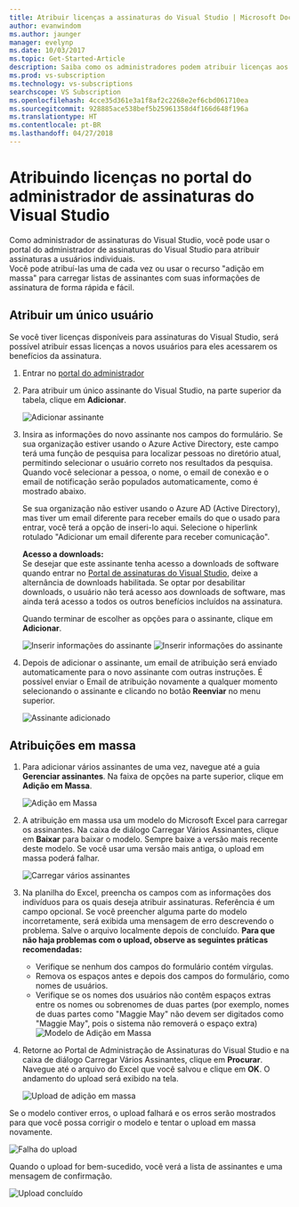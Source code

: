 ```yaml
---
title: Atribuir licenças a assinaturas do Visual Studio | Microsoft Docs
author: evanwindom
ms.author: jaunger
manager: evelynp
ms.date: 10/03/2017
ms.topic: Get-Started-Article
description: Saiba como os administradores podem atribuir licenças aos assinantes
ms.prod: vs-subscription
ms.technology: vs-subscriptions
searchscope: VS Subscription
ms.openlocfilehash: 4cce35d361e3a1f8af2c2268e2ef6cbd061710ea
ms.sourcegitcommit: 928885ace538bef5b25961358d4f166d648f196a
ms.translationtype: HT
ms.contentlocale: pt-BR
ms.lasthandoff: 04/27/2018
---
```

# <a name="assigning-licenses-in-the-visual-studio-subscriptions-administrator-portal"></a>Atribuindo licenças no portal do administrador de assinaturas do Visual Studio

Como administrador de assinaturas do Visual Studio, você pode usar o portal do administrador de assinaturas do Visual Studio para atribuir assinaturas a usuários individuais.  
Você pode atribuí-las uma de cada vez ou usar o recurso "adição em massa" para carregar listas de assinantes com suas informações de assinatura de forma rápida e fácil. 

## <a name="assigning-a-single-user"></a>Atribuir um único usuário
Se você tiver licenças disponíveis para assinaturas do Visual Studio, será possível atribuir essas licenças a novos usuários para eles acessarem os benefícios da assinatura. 
1.  Entrar no [portal do administrador](https://manage.visualstudio.com)

2.  Para atribuir um único assinante do Visual Studio, na parte superior da tabela, clique em **Adicionar**.

    ![Adicionar assinante](_img\assign-license-add\assign-license-add.png)

3.  Insira as informações do novo assinante nos campos do formulário. Se sua organização estiver usando o Azure Active Directory, este campo terá uma função de pesquisa para localizar pessoas no diretório atual, permitindo selecionar o usuário correto nos resultados da pesquisa. Quando você selecionar a pessoa, o nome, o email de conexão e o email de notificação serão populados automaticamente, como é mostrado abaixo. 

    Se sua organização não estiver usando o Azure AD (Active Directory), mas tiver um email diferente para receber emails do que o usado para entrar, você terá a opção de inseri-lo aqui. Selecione o hiperlink rotulado "Adicionar um email diferente para receber comunicação". 

    **Acesso a downloads:**  
    Se desejar que este assinante tenha acesso a downloads de software quando entrar no [Portal de assinaturas do Visual Studio](https://my.visualstudio.com?wt.mc_id=o~msft~docs), deixe a alternância de downloads habilitada. Se optar por desabilitar downloads, o usuário não terá acesso aos downloads de software, mas ainda terá acesso a todos os outros benefícios incluídos na assinatura. 
    
    Quando terminar de escolher as opções para o assinante, clique em **Adicionar**.

    ![Inserir informações do assinante](_img\assign-license-add\add-subscriber-1.png)
    ![Inserir informações do assinante](_img\assign-license-add\add-subscriber-2.png)

4.  Depois de adicionar o assinante, um email de atribuição será enviado automaticamente para o novo assinante com outras instruções. É possível enviar o Email de atribuição novamente a qualquer momento selecionando o assinante e clicando no botão **Reenviar** no menu superior.

    ![Assinante adicionado](_img\assign-license-add\add-subscriber-complete.png)

## <a name="bulk-assignments"></a>Atribuições em massa
1.  Para adicionar vários assinantes de uma vez, navegue até a guia **Gerenciar assinantes**. Na faixa de opções na parte superior, clique em **Adição em Massa**. 

    ![Adição em Massa](_img\assign-license-add\bulk-assign-add.png)

2. A atribuição em massa usa um modelo do Microsoft Excel para carregar os assinantes. Na caixa de diálogo Carregar Vários Assinantes, clique em **Baixar** para baixar o modelo. Sempre baixe a versão mais recente deste modelo. Se você usar uma versão mais antiga, o upload em massa poderá falhar.

    ![Carregar vários assinantes](_img\assign-license-add\bulk-assign-upload.png)

3.  Na planilha do Excel, preencha os campos com as informações dos indivíduos para os quais deseja atribuir assinaturas. Referência é um campo opcional. Se você preencher alguma parte do modelo incorretamente, será exibida uma mensagem de erro descrevendo o problema. Salve o arquivo localmente depois de concluído.
**Para que não haja problemas com o upload, observe as seguintes práticas recomendadas:**
    - Verifique se nenhum dos campos do formulário contém vírgulas.
    - Remova os espaços antes e depois dos campos do formulário, como nomes de usuários.
    - Verifique se os nomes dos usuários não contêm espaços extras entre os nomes ou sobrenomes de duas partes (por exemplo, nomes de duas partes como "Maggie May" não devem ser digitados como "Maggie  May", pois o sistema não removerá o espaço extra) ![Modelo de Adição em Massa](_img\assign-license-add\bulk-template.png)

4.  Retorne ao Portal de Administração de Assinaturas do Visual Studio e na caixa de diálogo Carregar Vários Assinantes, clique em **Procurar**. Navegue até o arquivo do Excel que você salvou e clique em **OK**. O andamento do upload será exibido na tela. 

    ![Upload de adição em massa](_img\assign-license-add\bulk-assign-upload-2.png)

Se o modelo contiver erros, o upload falhará e os erros serão mostrados para que você possa corrigir o modelo e tentar o upload em massa novamente.

   ![Falha do upload](_img\assign-license-add\bulk-assign-upload-fail.png)

Quando o upload for bem-sucedido, você verá a lista de assinantes e uma mensagem de confirmação.

   ![Upload concluído](_img\assign-license-add\bulk-assign-upload-complete.png)